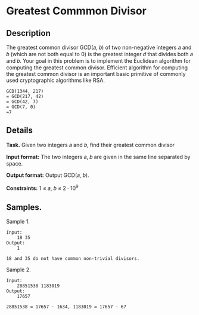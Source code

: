 # Greatest Commmon Divisor

## Description
The greatest common divisor GCD(𝑎, 𝑏) of two non-negative integers 𝑎 and 𝑏
(which are not both equal to 0) is the greatest integer 𝑑 that divides both 𝑎 and 𝑏.
Your goal in this problem is to implement the Euclidean algorithm for computing
the greatest common divisor.
Efficient algorithm for computing the greatest common divisor is an important
basic primitive of commonly used cryptographic algorithms like RSA.

    GCD(1344, 217)
    = GCD(217, 42)
    = GCD(42, 7)
    = GCD(7, 0)
    =7


## Details
**Task.** 
Given two integers 𝑎 and 𝑏, find their greatest common divisor

**Input format:** 
The two integers 𝑎, 𝑏 are given in the same line separated by space.

**Output format:** 
Output GCD(𝑎, 𝑏).

**Constraints:** 
1 ≤ 𝑎, 𝑏 ≤ 2 · 10<sup>9</sup>

## Samples.
Sample 1.

    Input:
        18 35
    Output:
        1
    
    18 and 35 do not have common non-trivial divisors.

Sample 2.
    
    Input:
        28851538 1183019
    Output:
        17657
    
    28851538 = 17657 · 1634, 1183019 = 17657 · 67
